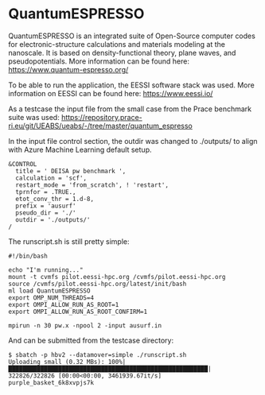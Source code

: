# QuantumESPRESSO

QuantumESPRESSO is an integrated suite of Open-Source computer codes for electronic-structure calculations and materials modeling at the nanoscale.
It is based on density-functional theory, plane waves, and pseudopotentials. More information can be found here: https://www.quantum-espresso.org/

To be able to run the application, the EESSI software stack was used. More information on EESSI can be found here: https://www.eessi.io/

As a testcase the input file from the small case from the Prace benchmark suite was used: https://repository.prace-ri.eu/git/UEABS/ueabs/-/tree/master/quantum_espresso

In the input file control section, the outdir was changed to ./outputs/ to align with Azure Machine Learning default setup.
```
&CONTROL
  title = ' DEISA pw benchmark ',
  calculation = 'scf',
  restart_mode = 'from_scratch', ! 'restart',
  tprnfor = .TRUE.,
  etot_conv_thr = 1.d-8,
  prefix = 'ausurf'
  pseudo_dir = './'
  outdir = './outputs/'
/
```

The runscript.sh is still pretty simple:
```
#!/bin/bash

echo "I'm running..."
mount -t cvmfs pilot.eessi-hpc.org /cvmfs/pilot.eessi-hpc.org
source /cvmfs/pilot.eessi-hpc.org/latest/init/bash
ml load QuantumESPRESSO 
export OMP_NUM_THREADS=4
export OMPI_ALLOW_RUN_AS_ROOT=1
export OMPI_ALLOW_RUN_AS_ROOT_CONFIRM=1

mpirun -n 30 pw.x -npool 2 -input ausurf.in 
```

And can be submitted from the testcase directory:
```
$ sbatch -p hbv2 --datamover=simple ./runscript.sh
Uploading small (0.32 MBs): 100%|████████████████████████████████████████████████████████| 322826/322826 [00:00<00:00, 3461939.67it/s]
purple_basket_6k8xvpjs7k
```

